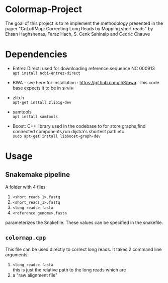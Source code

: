 # Colormap-Project
The goal of this project is to re implement the methodology presented in the paper "CoLoRMap: Correcting Long Reads by Mapping short reads" by Ehsan Haghshenas, Faraz Hach, S. Cenk Sahinalp and Cedric Chauve


# Dependencies

- Entrez Direct: used for downloading reference sequence NC 000913  
    ```apt install ncbi-entrez-direct```

- BWA - see here for installation : https://github.com/lh3/bwa. This code base expects it to be in ```$PATH```  

- zlib.h  
```apt-get install zlib1g-dev```

- samtools  
```apt install samtools```

- Boost: C++ library used in the codebase to for store graphs,find connected components,run dijstra's shortest path etc.  
```sudo apt-get install libboost-graph-dev```

# Usage

## Snakemake pipeline

A folder with 4 files
1. ```<short reads 1>.fastq```
2. ```<short_reads_1>.fastq```
3. ```<long reads>.fasta```
3. ```<reference genome>.fasta```

parameterizes the Snakefile. These values can be specified in the snakefile.


## ```colormap.cpp```
This file can be used directly to correct long reads. It takes 2 command line arguments:
1. ```<long_reads>.fasta```  
this is just the relative path to the long reads which are 
2. a "raw alignment file"



